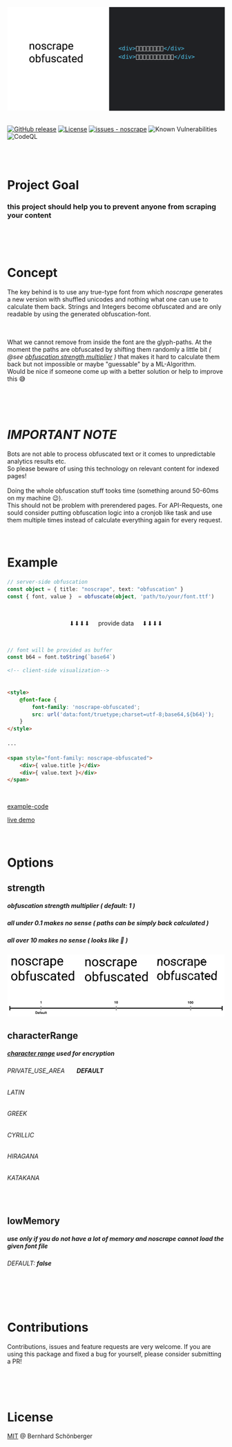 
<img src="./docs/preview.png">
<br />
<br />

[![GitHub release](https://img.shields.io/github/release/schoenbergerb/noscrape?include_prereleases=&sort=semver&color=blue)](https://github.com/schoenbergerb/noscrape/releases/)
[![License](https://img.shields.io/badge/License-MIT-blue)](#license)
[![issues - noscrape](https://img.shields.io/github/issues/schoenbergerb/noscrape)](https://github.com/schoenbergerb/noscrape/issues)
![Known Vulnerabilities](https://snyk.io/test/github/schoenbergerb/noscrape/badge.svg)
![CodeQL](https://github.com/schoenbergerb/noscrape/workflows/CodeQL/badge.svg)



<br />
<br />


# Project Goal 

### this project should help you to prevent anyone from scraping your content

<br />
<br />
<br />

# Concept
The key behind is to use any true-type font from which _noscrape_ generates a new version with shuffled unicodes and nothing what one can use to calculate them back. Strings and Integers become obfuscated and are only readable by using the generated obfuscation-font.

<br /><br />
What we cannot remove from inside the font are the glyph-paths. At the moment the paths are obfuscated by shifting them randomly a little bit _( @see [obfuscation strength multiplier](#strength) )_ that makes it hard to calculate them back but not impossible or maybe "guessable" by a ML-Algorithm.<br /> Would be nice if someone come up with a better solution or help to improve this 😅


<br />
<br />
<br />

# _IMPORTANT NOTE_

Bots are not able to process obfuscated text or it comes to unpredictable analytics results etc. 
<br>
So please beware of using this technology on relevant content for indexed pages!
<br />
<br />
Doing the whole obfuscation stuff tooks time (something around 50-60ms on my machine 😉).<br>
This should not be problem with prerendered pages. For API-Requests, one sould consider putting obfuscation logic into a cronjob like task and use them multiple times instead of calculate everything again for every request.
<br />
<br />
<br />


# Example

```typescript
// server-side obfuscation
const object = { title: "noscrape", text: "obfuscation" }
const { font, value }  = obfuscate(object, 'path/to/your/font.ttf')

```
<br />
<p style="text-align: center">⬇⬇⬇⬇&nbsp;&nbsp;&nbsp;&nbsp;&nbsp;provide data&nbsp;&nbsp;&nbsp;&nbsp;&nbsp;⬇⬇⬇⬇</p>
<br />

```javascript
// font will be provided as buffer
const b64 = font.toString(`base64`)
```
```html
<!-- client-side visualization-->


<style> 
    @font-face {        
        font-family: 'noscrape-obfuscated';        
        src: url('data:font/truetype;charset=utf-8;base64,${b64}');    
    }
</style>

...

<span style="font-family: noscrape-obfuscated">
    <div>{ value.title }</div>
    <div>{ value.text }</div>
</span>    
```

<br />

[example-code](https://github.com/schoenbergerb/noscrape-example) 

[live demo](https://noscrape-nexample.vercel.app) 
<br />
<br />
<br />

# Options

## strength

##### obfuscation strength multiplier ( default: 1 )
##### all under 0.1 makes no sense ( paths can be simply back calculated )
##### all over 10 makes no sense ( looks like 💩 )

<img src="./docs/obfuscationstrength.jpg">

<br />

## characterRange

##### [character range](https://www.ling.upenn.edu/courses/Spring_2003/ling538/UnicodeRanges.html) used for encryption

###### PRIVATE_USE_AREA &nbsp;&nbsp;&nbsp;&nbsp;&nbsp; ___DEFAULT___
###### LATIN
###### GREEK
###### CYRILLIC
###### HIRAGANA
###### KATAKANA

 <br />

## lowMemory

##### use only if you do not have a lot of memory and noscrape cannot load the given font file

###### DEFAULT: **false**
		

   <br />
   <br />
   <br />

# Contributions

Contributions, issues and feature requests are very welcome. If you are using this package and fixed a bug for yourself, please consider submitting a PR!

<br />
<br />
<br />

# License

[MIT](https://github.com/schoenbergerb/noscrape/blob/main/LICENSE) @ Bernhard Schönberger
